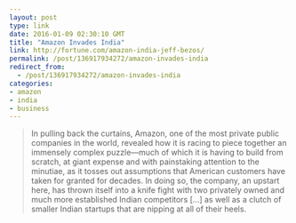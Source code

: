 ```yaml
---
layout: post
type: link
date: 2016-01-09 02:30:10 GMT
title: "Amazon Invades India"
link: http://fortune.com/amazon-india-jeff-bezos/
permalink: /post/136917934272/amazon-invades-india
redirect_from: 
  - /post/136917934272/amazon-invades-india
categories:
- amazon
- india
- business
---
```


<p><blockquote>In pulling back the curtains, Amazon, one of the most private public companies in the world, revealed how it is racing to piece together an immensely complex puzzle—much of which it is having to build from scratch, at giant expense and with painstaking attention to the minutiae, as it tosses out assumptions that American customers have taken for granted for decades. In doing so, the company, an upstart here, has thrown itself into a knife fight with two privately owned and much more established Indian competitors [...] as well as a clutch of smaller Indian startups that are nipping at all of their heels.</blockquote></p>